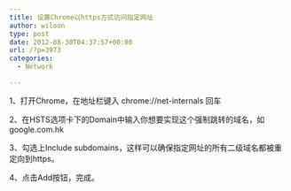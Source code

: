 ```yaml
---
title: 设置Chrome以https方式访问指定网址
author: wiloon
type: post
date: 2012-08-30T04:37:57+00:00
url: /?p=3973
categories:
  - Network

---
```

<div>
</div>

<div id="blog_content">
  1、打开Chrome，在地址栏键入 chrome://net-internals 回车
</div>

<div id="blog_content">
  <p>
    2、在HSTS选项卡下的Domain中输入你想要实现这个强制跳转的域名，如 google.com.hk
  </p>
  
  <p>
    3、勾选上Include subdomains，这样可以确保指定网址的所有二级域名都被重定向到https。
  </p>
  
  <p>
    4、点击Add按钮，完成。
  </p>
</div>